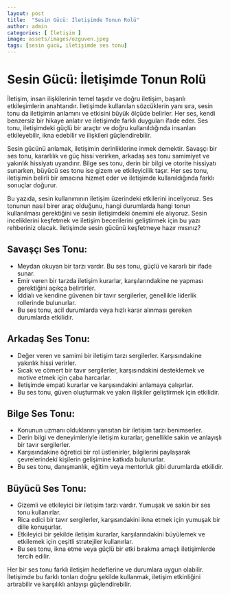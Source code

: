 ```yaml
---
layout: post
title:  "Sesin Gücü: İletişimde Tonun Rolü"
author: admin
categories: [ İletişim ]
image: assets/images/ozguven.jpeg
tags: [sesin gücü, iletişimde ses tonu]
---
```


# Sesin Gücü: İletişimde Tonun Rolü

İletişim, insan ilişkilerinin temel taşıdır ve doğru iletişim, başarılı etkileşimlerin anahtarıdır. İletişimde kullanılan sözcüklerin yanı sıra, sesin tonu da iletişimin anlamını ve etkisini büyük ölçüde belirler. Her ses, kendi benzersiz bir hikaye anlatır ve iletişimde farklı duyguları ifade eder. Ses tonu, iletişimdeki güçlü bir araçtır ve doğru kullanıldığında insanları etkileyebilir, ikna edebilir ve ilişkileri güçlendirebilir.

Sesin gücünü anlamak, iletişimin derinliklerine inmek demektir. Savaşçı bir ses tonu, kararlılık ve güç hissi verirken, arkadaş ses tonu samimiyet ve yakınlık hissiyatı uyandırır. Bilge ses tonu, derin bir bilgi ve otorite hissiyatı sunarken, büyücü ses tonu ise gizem ve etkileyicilik taşır. Her ses tonu, iletişimin belirli bir amacına hizmet eder ve iletişimde kullanıldığında farklı sonuçlar doğurur.

Bu yazıda, sesin kullanımının iletişim üzerindeki etkilerini inceliyoruz. Ses tonunun nasıl birer araç olduğunu, hangi durumlarda hangi tonun kullanılması gerektiğini ve sesin iletişimdeki önemini ele alıyoruz. Sesin inceliklerini keşfetmek ve iletişim becerilerini geliştirmek için bu yazı rehberiniz olacak. İletişimde sesin gücünü keşfetmeye hazır mısınız?

## Savaşçı Ses Tonu:
- Meydan okuyan bir tarzı vardır. Bu ses tonu, güçlü ve kararlı bir ifade sunar.
- Emir veren bir tarzda iletişim kurarlar, karşılarındakine ne yapması gerektiğini açıkça belirtirler.
- İddialı ve kendine güvenen bir tavır sergilerler, genellikle liderlik rollerinde bulunurlar.
- Bu ses tonu, acil durumlarda veya hızlı karar alınması gereken durumlarda etkilidir.

## Arkadaş Ses Tonu:
- Değer veren ve samimi bir iletişim tarzı sergilerler. Karşısındakine yakınlık hissi verirler.
- Sıcak ve cömert bir tavır sergilerler, karşısındakini desteklemek ve motive etmek için çaba harcarlar.
- İletişimde empati kurarlar ve karşısındakini anlamaya çalışırlar.
- Bu ses tonu, güven oluşturmak ve yakın ilişkiler geliştirmek için etkilidir.

## Bilge Ses Tonu:
- Konunun uzmanı olduklarını yansıtan bir iletişim tarzı benimserler.
- Derin bilgi ve deneyimleriyle iletişim kurarlar, genellikle sakin ve anlayışlı bir tavır sergilerler.
- Karşısındakine öğretici bir rol üstlenirler, bilgilerini paylaşarak çevrelerindeki kişilerin gelişimine katkıda bulunurlar.
- Bu ses tonu, danışmanlık, eğitim veya mentorluk gibi durumlarda etkilidir.

## Büyücü Ses Tonu:
- Gizemli ve etkileyici bir iletişim tarzı vardır. Yumuşak ve sakin bir ses tonu kullanırlar.
- Rica edici bir tavır sergilerler, karşısındakini ikna etmek için yumuşak bir dille konuşurlar.
- Etkileyici bir şekilde iletişim kurarlar, karşılarındakini büyülemek ve etkilemek için çeşitli stratejiler kullanırlar.
- Bu ses tonu, ikna etme veya güçlü bir etki bırakma amaçlı iletişimlerde tercih edilir.

Her bir ses tonu farklı iletişim hedeflerine ve durumlara uygun olabilir. İletişimde bu farklı tonları doğru şekilde kullanmak, iletişim etkinliğini artırabilir ve karşılıklı anlayışı güçlendirebilir.
